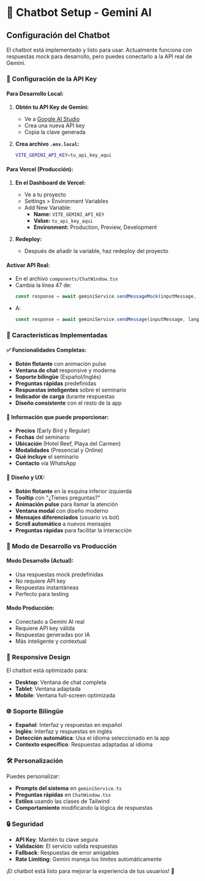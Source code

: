 # 🤖 Chatbot Setup - Gemini AI

## Configuración del Chatbot

El chatbot está implementado y listo para usar. Actualmente funciona con respuestas mock para desarrollo, pero puedes conectarlo a la API real de Gemini.

### 🔧 Configuración de la API Key

#### **Para Desarrollo Local:**
1. **Obtén tu API Key de Gemini:**
   - Ve a [Google AI Studio](https://makersuite.google.com/app/apikey)
   - Crea una nueva API key
   - Copia la clave generada

2. **Crea archivo `.env.local`:**
   ```bash
   VITE_GEMINI_API_KEY=tu_api_key_aqui
   ```

#### **Para Vercel (Producción):**
1. **En el Dashboard de Vercel:**
   - Ve a tu proyecto
   - Settings > Environment Variables
   - Add New Variable:
     - **Name:** `VITE_GEMINI_API_KEY`
     - **Value:** `tu_api_key_aqui`
     - **Environment:** Production, Preview, Development

2. **Redeploy:**
   - Después de añadir la variable, haz redeploy del proyecto

#### **Activar API Real:**
- En el archivo `components/ChatWindow.tsx`
- Cambia la línea 47 de:
  ```typescript
  const response = await geminiService.sendMessageMock(inputMessage, language);
  ```
- A:
  ```typescript
  const response = await geminiService.sendMessage(inputMessage, language);
  ```

### 🚀 Características Implementadas

#### ✅ **Funcionalidades Completas:**
- **Botón flotante** con animación pulse
- **Ventana de chat** responsive y moderna
- **Soporte bilingüe** (Español/Inglés)
- **Preguntas rápidas** predefinidas
- **Respuestas inteligentes** sobre el seminario
- **Indicador de carga** durante respuestas
- **Diseño consistente** con el resto de la app

#### 🎯 **Información que puede proporcionar:**
- **Precios** (Early Bird y Regular)
- **Fechas** del seminario
- **Ubicación** (Hotel Reef, Playa del Carmen)
- **Modalidades** (Presencial y Online)
- **Qué incluye** el seminario
- **Contacto** vía WhatsApp

#### 🎨 **Diseño y UX:**
- **Botón flotante** en la esquina inferior izquierda
- **Tooltip** con "¿Tienes preguntas?"
- **Animación pulse** para llamar la atención
- **Ventana modal** con diseño moderno
- **Mensajes diferenciados** (usuario vs bot)
- **Scroll automático** a nuevos mensajes
- **Preguntas rápidas** para facilitar la interacción

### 🔄 Modo de Desarrollo vs Producción

#### **Modo Desarrollo (Actual):**
- Usa respuestas mock predefinidas
- No requiere API key
- Respuestas instantáneas
- Perfecto para testing

#### **Modo Producción:**
- Conectado a Gemini AI real
- Requiere API key válida
- Respuestas generadas por IA
- Más inteligente y contextual

### 📱 Responsive Design

El chatbot está optimizado para:
- **Desktop**: Ventana de chat completa
- **Tablet**: Ventana adaptada
- **Mobile**: Ventana full-screen optimizada

### 🌐 Soporte Bilingüe

- **Español**: Interfaz y respuestas en español
- **Inglés**: Interfaz y respuestas en inglés
- **Detección automática**: Usa el idioma seleccionado en la app
- **Contexto específico**: Respuestas adaptadas al idioma

### 🛠️ Personalización

Puedes personalizar:
- **Prompts del sistema** en `geminiService.ts`
- **Preguntas rápidas** en `ChatWindow.tsx`
- **Estilos** usando las clases de Tailwind
- **Comportamiento** modificando la lógica de respuestas

### 🔒 Seguridad

- **API Key**: Mantén tu clave segura
- **Validación**: El servicio valida respuestas
- **Fallback**: Respuestas de error amigables
- **Rate Limiting**: Gemini maneja los límites automáticamente

¡El chatbot está listo para mejorar la experiencia de tus usuarios! 🎉
